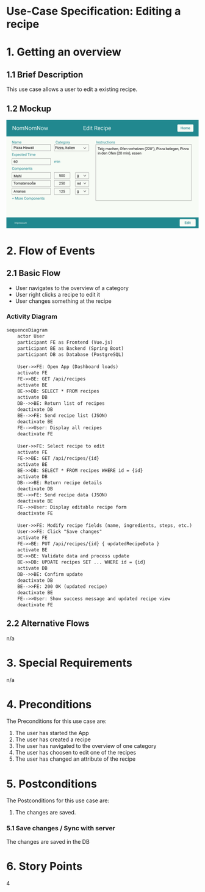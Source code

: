 # Use-Case Specification: Editing a recipe

# 1. Getting an overview

## 1.1 Brief Description
This use case allows a user to edit a existing recipe. 

## 1.2 Mockup
![Mockup editing a recipe](mockups/RezeptEdit.png)

# 2. Flow of Events

## 2.1 Basic Flow
- User navigates to the overview of a category
- User right clicks a recipe to edit it
- User changes something at the recipe

### Activity Diagram
```mermaid
sequenceDiagram
    actor User
    participant FE as Frontend (Vue.js)
    participant BE as Backend (Spring Boot)
    participant DB as Database (PostgreSQL)

    User->>FE: Open App (Dashboard loads)
    activate FE
    FE->>BE: GET /api/recipes
    activate BE
    BE->>DB: SELECT * FROM recipes
    activate DB
    DB-->>BE: Return list of recipes
    deactivate DB
    BE-->>FE: Send recipe list (JSON)
    deactivate BE
    FE-->>User: Display all recipes
    deactivate FE

    User->>FE: Select recipe to edit
    activate FE
    FE->>BE: GET /api/recipes/{id}
    activate BE
    BE->>DB: SELECT * FROM recipes WHERE id = {id}
    activate DB
    DB-->>BE: Return recipe details
    deactivate DB
    BE-->>FE: Send recipe data (JSON)
    deactivate BE
    FE-->>User: Display editable recipe form
    deactivate FE

    User->>FE: Modify recipe fields (name, ingredients, steps, etc.)
    User->>FE: Click "Save changes"
    activate FE
    FE->>BE: PUT /api/recipes/{id} { updatedRecipeData }
    activate BE
    BE->>BE: Validate data and process update
    BE->>DB: UPDATE recipes SET ... WHERE id = {id}
    activate DB
    DB-->>BE: Confirm update
    deactivate DB
    BE-->>FE: 200 OK (updated recipe)
    deactivate BE
    FE-->>User: Show success message and updated recipe view
    deactivate FE
```

## 2.2 Alternative Flows
n/a

# 3. Special Requirements
n/a

# 4. Preconditions
The Preconditions for this use case are:
1. The user has started the App
2. The user has created a recipe
3. The user has navigated to the overview of one category
4. The user has choosen to edit one of the recipes
5. The user has changed an attribute of the recipe

# 5. Postconditions
The Postconditions for this use case are:
1. The changes are saved.

### 5.1 Save changes / Sync with server
The changes are saved in the DB

# 6. Story Points
4